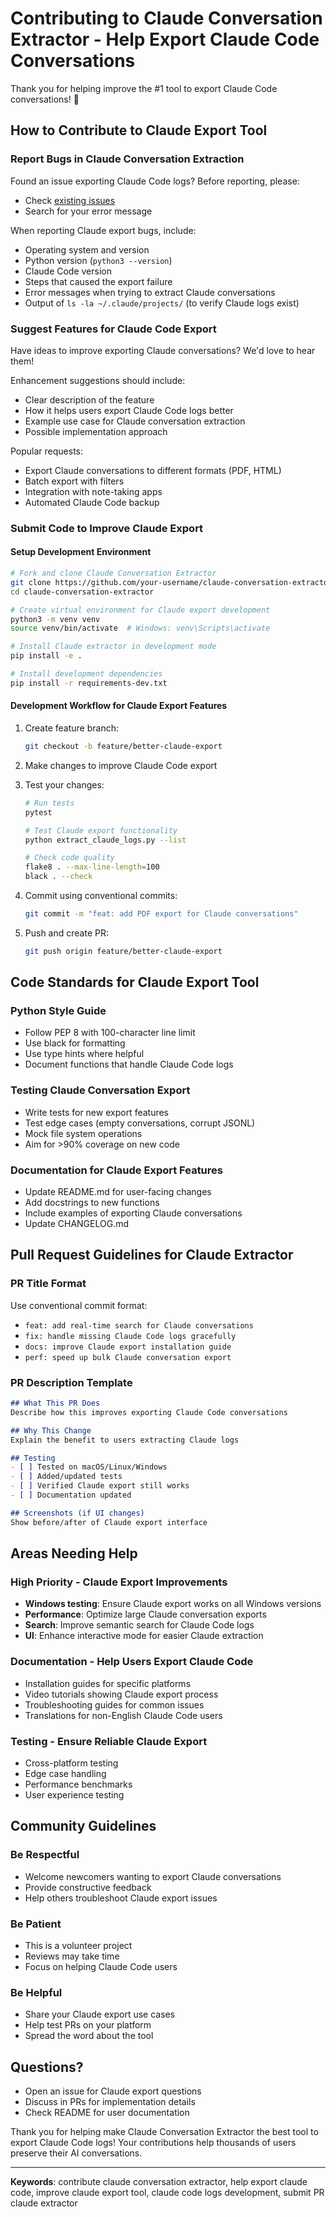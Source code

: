 # Contributing to Claude Conversation Extractor - Help Export Claude Code Conversations

Thank you for helping improve the #1 tool to export Claude Code conversations! 🎉

## How to Contribute to Claude Export Tool

### Report Bugs in Claude Conversation Extraction

Found an issue exporting Claude Code logs? Before reporting, please:
- Check [existing issues](https://github.com/ZeroSumQuant/claude-conversation-extractor/issues)
- Search for your error message

When reporting Claude export bugs, include:
- Operating system and version
- Python version (`python3 --version`)
- Claude Code version
- Steps that caused the export failure
- Error messages when trying to extract Claude conversations
- Output of `ls -la ~/.claude/projects/` (to verify Claude logs exist)

### Suggest Features for Claude Code Export

Have ideas to improve exporting Claude conversations? We'd love to hear them!

Enhancement suggestions should include:
- Clear description of the feature
- How it helps users export Claude Code logs better
- Example use case for Claude conversation extraction
- Possible implementation approach

Popular requests:
- Export Claude conversations to different formats (PDF, HTML)
- Batch export with filters
- Integration with note-taking apps
- Automated Claude Code backup

### Submit Code to Improve Claude Export

#### Setup Development Environment

```bash
# Fork and clone Claude Conversation Extractor
git clone https://github.com/your-username/claude-conversation-extractor.git
cd claude-conversation-extractor

# Create virtual environment for Claude export development
python3 -m venv venv
source venv/bin/activate  # Windows: venv\Scripts\activate

# Install Claude extractor in development mode
pip install -e .

# Install development dependencies
pip install -r requirements-dev.txt
```

#### Development Workflow for Claude Export Features

1. Create feature branch:
   ```bash
   git checkout -b feature/better-claude-export
   ```

2. Make changes to improve Claude Code export

3. Test your changes:
   ```bash
   # Run tests
   pytest
   
   # Test Claude export functionality
   python extract_claude_logs.py --list
   
   # Check code quality
   flake8 . --max-line-length=100
   black . --check
   ```

4. Commit using conventional commits:
   ```bash
   git commit -m "feat: add PDF export for Claude conversations"
   ```

5. Push and create PR:
   ```bash
   git push origin feature/better-claude-export
   ```

## Code Standards for Claude Export Tool

### Python Style Guide
- Follow PEP 8 with 100-character line limit
- Use black for formatting
- Use type hints where helpful
- Document functions that handle Claude Code logs

### Testing Claude Conversation Export
- Write tests for new export features
- Test edge cases (empty conversations, corrupt JSONL)
- Mock file system operations
- Aim for >90% coverage on new code

### Documentation for Claude Export Features
- Update README.md for user-facing changes
- Add docstrings to new functions
- Include examples of exporting Claude conversations
- Update CHANGELOG.md

## Pull Request Guidelines for Claude Extractor

### PR Title Format
Use conventional commit format:
- `feat: add real-time search for Claude conversations`
- `fix: handle missing Claude Code logs gracefully`
- `docs: improve Claude export installation guide`
- `perf: speed up bulk Claude conversation export`

### PR Description Template
```markdown
## What This PR Does
Describe how this improves exporting Claude Code conversations

## Why This Change
Explain the benefit to users extracting Claude logs

## Testing
- [ ] Tested on macOS/Linux/Windows
- [ ] Added/updated tests
- [ ] Verified Claude export still works
- [ ] Documentation updated

## Screenshots (if UI changes)
Show before/after of Claude export interface
```

## Areas Needing Help

### High Priority - Claude Export Improvements
- **Windows testing**: Ensure Claude export works on all Windows versions
- **Performance**: Optimize large Claude conversation exports
- **Search**: Improve semantic search for Claude Code logs
- **UI**: Enhance interactive mode for easier Claude extraction

### Documentation - Help Users Export Claude Code
- Installation guides for specific platforms
- Video tutorials showing Claude export process
- Troubleshooting guides for common issues
- Translations for non-English Claude Code users

### Testing - Ensure Reliable Claude Export
- Cross-platform testing
- Edge case handling
- Performance benchmarks
- User experience testing

## Community Guidelines

### Be Respectful
- Welcome newcomers wanting to export Claude conversations
- Provide constructive feedback
- Help others troubleshoot Claude export issues

### Be Patient
- This is a volunteer project
- Reviews may take time
- Focus on helping Claude Code users

### Be Helpful
- Share your Claude export use cases
- Help test PRs on your platform
- Spread the word about the tool

## Questions?

- Open an issue for Claude export questions
- Discuss in PRs for implementation details
- Check README for user documentation

Thank you for helping make Claude Conversation Extractor the best tool to export Claude Code logs! Your contributions help thousands of users preserve their AI conversations.

---

**Keywords**: contribute claude conversation extractor, help export claude code, improve claude export tool, claude code logs development, submit PR claude extractor